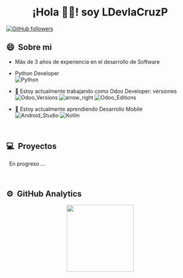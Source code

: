 # <div align="center"> ¡Hola 👋🏻! soy LDevlaCruzP </div>

[![GitHub followers](https://img.shields.io/github/followers/LDevlaCruzP?style=for-the-badge&logo=github)](https://github.com/LDevlaCruzP)

## 😄 &nbsp;Sobre mi

- Más de 3 años de experiencia en el desarrollo de Software

- Python Developer\
  ![Python](https://img.shields.io/badge/Python-FFD43B?style=for-the-badge&logo=python&logoColor=blue)

- 🔭 Estoy actualmente trabajando como Odoo Developer: versiones\
  ![Odoo_Versions](https://img.shields.io/badge/Odoo-12,_13,_14-blueviolet?style=for-the-badge)
  ![arrow_right](https://img.shields.io/badge/>>-blue?style=for-the-badge)
  ![Odoo_Editions](https://img.shields.io/badge/Community,_Enterprise-blueviolet?style=for-the-badge)

- 🌱 Estoy actualmente aprendiendo Desarrollo Mobile\
  ![Android_Studio](https://img.shields.io/badge/Android_Studio-3DDC84?style=for-the-badge&logo=android-studio&logoColor=white)
  ![Kotlin](https://img.shields.io/badge/Kotlin-0095D5?&style=for-the-badge&logo=kotlin&logoColor=white)

&nbsp;

## 💻 &nbsp;Proyectos

&nbsp; En progreso ...

&nbsp;

## ⚙️ &nbsp;GitHub Analytics

<p align="center">
<a href="https://github.com/LudeDev">
<img height="180em" src="https://github-readme-stats-eight-theta.vercel.app/api?username=LudeDev&shuw_icons=true&theme=algolia&include_all_commits=true&count_private=true"/>

<!-- <img height="180em" src="https://github-readme-stats-eight-theta.vercel.app/api/top-langs/?username=LudeDev&layout=compact&langs_count=8&theme=algolia"/> -->
</p>
